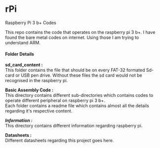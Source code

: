 # rPi
Raspberry Pi 3 b+ Codes

This repo contains the code that operates on the raspberry pi 3 b+.
I have found the bare metal codes on internet. Using those I am 
trying to understand ARM.

#### Folder Details

**sd_card_content :**\
This folder contains the file that should be on every FAT-32 formated Sd-card or USB pen drive.
Without these files the sd card would not be recognised in the raspberry pi.

**Basic Assembly Code :**\
This directory contains different sub-directories which contains codes to operate different peripheral on raspberry pi 3 b+.<br />
Each folder contains a readme file which contains almost all the details regarding it's respective content.

***Information :***\
This directory contains different information regarding raspberry pi.

**Datasheets :**\
Different datasheets regarding this project goes here.
